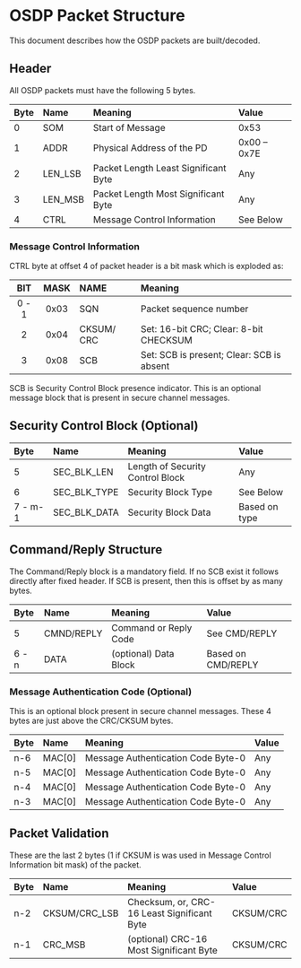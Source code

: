 # OSDP Packet Structure

This document describes how the OSDP packets are built/decoded.

## Header

All OSDP packets must have the following 5 bytes.

| Byte    | Name           | Meaning                                         | Value              |
|:--------|:---------------|:------------------------------------------------|:-------------------|
| 0       | SOM            | Start of Message                                | 0x53               |
| 1       | ADDR           | Physical Address of the PD                      | 0x00 – 0x7E        |
| 2       | LEN_LSB        | Packet Length Least Significant Byte            | Any                |
| 3       | LEN_MSB        | Packet Length Most Significant Byte             | Any                |
| 4       | CTRL           | Message Control Information                     | See Below          |

### Message Control Information

CTRL byte at offset 4 of packet header is a bit mask which is exploded as:

| BIT   | MASK     | NAME          | Meaning                                    |
|:-----:|:--------:|:--------------|:-------------------------------------------|
| 0 - 1 | 0x03     | SQN           | Packet sequence number                     |
| 2     | 0x04     | CKSUM/ CRC    | Set: 16-bit CRC; Clear: 8-bit CHECKSUM     |
| 3     | 0x08     | SCB           | Set: SCB is present; Clear: SCB is absent  |

SCB is Security Control Block presence indicator. This is an optional message
block that is present in secure channel messages.

## Security Control Block (Optional)

| Byte    | Name           | Meaning                                         | Value              |
|:--------|:---------------|:------------------------------------------------|:-------------------|
| 5       | SEC_BLK_LEN    | Length of Security Control Block                | Any                |
| 6       | SEC_BLK_TYPE   | Security Block Type                             | See Below          |
| 7 - m-1 | SEC_BLK_DATA   | Security Block Data                             | Based on type      |

## Command/Reply Structure

The Command/Reply block is a mandatory field. If no SCB exist it follows directly
after fixed header. If SCB is present, then this is offset by as many bytes.

| Byte   | Name           | Meaning                                         | Value              |
|:-------|:---------------|:------------------------------------------------|:-------------------|
| 5      | CMND/REPLY     | Command or Reply Code                           | See CMD/REPLY      |
| 6 - n  | DATA           | (optional) Data Block                           | Based on CMD/REPLY |

### Message Authentication Code (Optional)

This is an optional block present in secure channel messages. These 4 bytes are
just above the CRC/CKSUM bytes.

| Byte   | Name           | Meaning                                         | Value              |
|:-------|:---------------|:------------------------------------------------|:-------------------|
| n-6    | MAC[0]         | Message Authentication Code Byte-0              | Any                |
| n-5    | MAC[0]         | Message Authentication Code Byte-0              | Any                |
| n-4    | MAC[0]         | Message Authentication Code Byte-0              | Any                |
| n-3    | MAC[0]         | Message Authentication Code Byte-0              | Any                |

## Packet Validation

These are the last 2 bytes (1 if CKSUM is was used in Message Control
Information bit mask) of the packet.

| Byte   | Name           | Meaning                                         | Value              |
|:-------|:---------------|:------------------------------------------------|:-------------------|
| n-2    | CKSUM/CRC_LSB  | Checksum, or, CRC-16 Least Significant Byte     | CKSUM/CRC          |
| n-1    | CRC_MSB        | (optional) CRC-16 Most Significant Byte         | CKSUM/CRC          |

